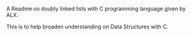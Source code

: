 A Readme on doubly linked lists with C programming language given by ALX.

This is to help broaden understanding on Data Structures with C.

